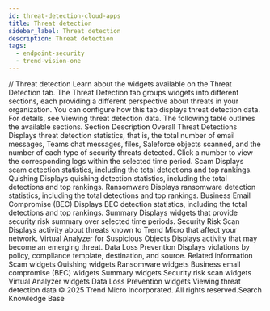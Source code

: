 ```yaml
---
id: threat-detection-cloud-apps
title: Threat detection
sidebar_label: Threat detection
description: Threat detection
tags:
  - endpoint-security
  - trend-vision-one
---
```


/*<![CDATA[*/ $('#title').html($('meta[name=map-description]').attr('content')); /*]]>*/ Threat detection Learn about the widgets available on the Threat Detection tab. The Threat Detection tab groups widgets into different sections, each providing a different perspective about threats in your organization. You can configure how this tab displays threat detection data. For details, see Viewing threat detection data. The following table outlines the available sections. Section Description Overall Threat Detections Displays threat detection statistics, that is, the total number of email messages, Teams chat messages, files, Saleforce objects scanned, and the number of each type of security threats detected. Click a number to view the corresponding logs within the selected time period. Scam Displays scam detection statistics, including the total detections and top rankings. Quishing Displays quishing detection statistics, including the total detections and top rankings. Ransomware Displays ransomware detection statistics, including the total detections and top rankings. Business Email Compromise (BEC) Displays BEC detection statistics, including the total detections and top rankings. Summary Displays widgets that provide security risk summary over selected time periods. Security Risk Scan Displays activity about threats known to Trend Micro that affect your network. Virtual Analyzer for Suspicious Objects Displays activity that may become an emerging threat. Data Loss Prevention Displays violations by policy, compliance template, destination, and source. Related information Scam widgets Quishing widgets Ransomware widgets Business email compromise (BEC) widgets Summary widgets Security risk scan widgets Virtual Analyzer widgets Data Loss Prevention widgets Viewing threat detection data © 2025 Trend Micro Incorporated. All rights reserved.Search Knowledge Base